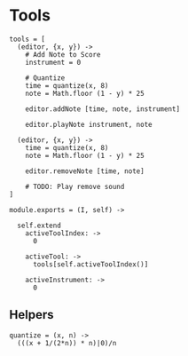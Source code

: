 Tools
=====

    tools = [
      (editor, {x, y}) ->
        # Add Note to Score
        instrument = 0

        # Quantize
        time = quantize(x, 8)
        note = Math.floor (1 - y) * 25

        editor.addNote [time, note, instrument]

        editor.playNote instrument, note

      (editor, {x, y}) ->
        time = quantize(x, 8)
        note = Math.floor (1 - y) * 25

        editor.removeNote [time, note]
        
        # TODO: Play remove sound
    ]

    module.exports = (I, self) ->

      self.extend
        activeToolIndex: ->
          0

        activeTool: ->
          tools[self.activeToolIndex()]

        activeInstrument: ->
          0

Helpers
-------

    quantize = (x, n) ->
      (((x + 1/(2*n)) * n)|0)/n
